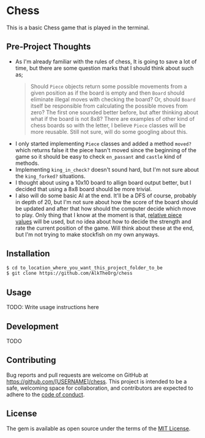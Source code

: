 # Chess

This is a basic Chess game that is played in the terminal.

## Pre-Project Thoughts
- As I'm already familiar with the rules of chess, It is going to save a lot of time, but there are some question marks that I should think about such as;
    > Should `Piece` objects return some possible movements from a given position as if the board is empty and then `Board` should eliminate illegal moves with checking the board? Or, should `Board` itself be responsible from calculating the possible moves from zero? The first one sounded better before, but after thinking about what if the board is not 8x8? There are examples of other kind of chess boards so with the letter, I believe `Piece` classes will be more reusable. Still not sure, will do some googling about this.
- I only started implementing `Piece` classes and added a method `moved?` which returns false it the piece hasn't moved since the beginning of the game so it should be easy to check `en_passant` and `castle` kind of methods.
- Implementing `king_in_check?` doesn't sound hard, but I'm not sure about the `king_forked?` situations.
- I thought about using a 10x10 board to allign board output better, but I decided that using a 8x8 board should be more trivial.
- I also will do some basic AI at the end. It'll be a DFS of course, probably in depth of 20, but I'm not sure about how the score of the board should be updated and after that how should the computer decide which move to play. Only thing that I know at the moment is that, [relative piece values](https://en.wikipedia.org/wiki/Chess_piece_relative_value) will be used, but no idea about how to decide the strength and rate the current position of the game. Will think about these at the end, but I'm not trying to make stockfish on my own anyways.


## Installation
```sh
$ cd to_location_where_you_want_this_project_folder_to_be
$ git clone https://github.com/AlkTheOrg/chess
```

## Usage

TODO: Write usage instructions here

## Development

TODO

## Contributing

Bug reports and pull requests are welcome on GitHub at https://github.com/[USERNAME]/chess. This project is intended to be a safe, welcoming space for collaboration, and contributors are expected to adhere to the [code of conduct](https://github.com/AlkTheOrg/chess/blob/master/CODE_OF_CONDUCT.md).

## License

The gem is available as open source under the terms of the [MIT License](https://opensource.org/licenses/MIT).
